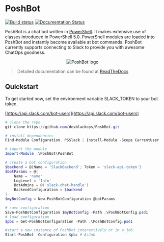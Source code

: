 
# PoshBot

[![Build status](https://ci.appveyor.com/api/projects/status/9em7etgtlmeax7gl?svg=true)](https://ci.appveyor.com/project/devblackops/poshbot)
[![Documentation Status](https://readthedocs.org/projects/poshbot/badge/?version=latest)](http://poshbot.readthedocs.io/en/latest/)

PoshBot is a chat bot written in [PowerShell](https://msdn.microsoft.com/powershell).
It makes extensive use of classes introduced in PowerShell 5.0.
PowerShell modules are loaded into PoshBot and instantly become available at bot commands.
PoshBot currently supports connecting to Slack to provide you with awesome ChatOps goodness.

<p align="center">
  <img src="https://github.com/devblackops/PoshBot/raw/master/Media/poshbot_logo_300_432.png" alt="PoshBot logo"/>
</p>

> Detailed documentation can be found at [ReadTheDocs](http://poshbot.readthedocs.io/en/latest/)

## Quickstart

To get started now, set the environment variable SLACK_TOKEN to your bot token.

[https://api.slack.com/bot-users](https://api.slack.com/bot-users)

```powershell
# clone the repo
git clone https://github.com/devblackops/PoshBot.git

# install dependencies
Find-Module Configuration, PSSlack | Install-Module -Scope CurrentUser

# import the module
Import-Module .\PoshBot\PoshBot

# create a bot configuration
$backend = @{Name = 'SlackBackend'; Token = 'slack-api-token'}
$botParams = @{
    Name = 'name'
    LogLevel = 'Info'
    BotAdmins = @('slack-chat-handle')
    BackendConfiguration = $backend
}
$myBotConfig = New-PoshBotConfiguration @botParams

# save configuration
Save-PoshBotConfiguration $myBotConfig -Path .\PoshBotConfig.psd1
# load configuration
$pbc = Get-PoshBotConfiguration -Path .\PoshBotConfig.psd1

#start a new instance of PoshBot interactively or in a job.
Start-PoshBot -Configuration $pbc #-AsJob
```
